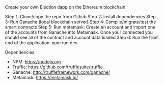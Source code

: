 Create your own Election dapp on the Ethereum blockchain.  


Step 1:  Clone/copy the repo from Github 
Step 2:  Install dependencies
Step 3:  Run Ganache (local blockchain server)
Step 4:  Compile/migrate/test the smart contracts
Step 5:  Run metamask:  Create an account and import one of the accounts from Ganache into Metamask.  Once your connected you should see all of the contract and account data loaded
Step 6:  Run the front end of the application:  npm run dev

Dependencies
- NPM: https://nodejs.org
- Truffle: https://github.com/trufflesuite/truffle
- Ganache: http://truffleframework.com/ganache/
- Metamask: https://metamask.io/


